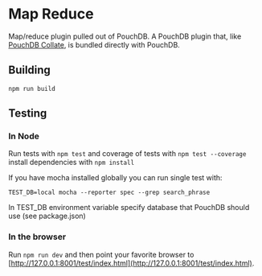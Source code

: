 Map Reduce
=====

Map/reduce plugin pulled out of PouchDB.  A PouchDB plugin that, like [PouchDB Collate](https://github.com/pouchdb/collate), is bundled directly with PouchDB.

Building
----

    npm run build

Testing
----

### In Node

Run tests with `npm test` and coverage of tests with `npm test --coverage` install dependencies with `npm install`

If you have mocha installed globally you can run single test with:
```
TEST_DB=local mocha --reporter spec --grep search_phrase
```
In TEST_DB environment variable specify database that PouchDB should use (see package.json)

### In the browser

Run `npm run dev` and then point your favorite browser to [http://127.0.0.1:8001/test/index.html](http://127.0.0.1:8001/test/index.html).